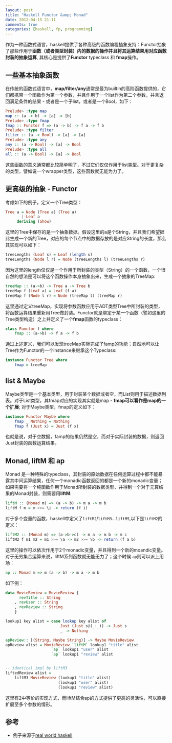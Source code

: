 ```yaml
---
layout: post
title: "Haskell Functor &amp; Monad"
date: 2012-04-15 21:11
comments: true
categories: [haskell, fp, programming]
---
```


作为一种函数式语言，haskell提供了各种高级的函数编程抽象支持：Functor抽象了那些作用于**函数（或者类型封装）内的数据的操作并且将其运算结果用对应函数封装的抽象运算**, 其核心是提供了**Functor** typeclass 和 **fmap**操作。

<!--more-->

## 一些基本抽象函数

在传统的函数式语言中，**map/filter/any**通常是最为builtin的高阶函数提供的，它们都携带一个函数作为第一个参数，并且作用于一个list作为第二个参数，并且返回满足条件的结果 - 或者是一个子list，或者是一个Bool，如下：

```haskell
Prelude> :type map
map :: (a -> b) -> [a] -> [b]
Prelude> :type fmap
fmap :: Functor f => (a -> b) -> f a -> f b
Prelude> :type filter
filter :: (a -> Bool) -> [a] -> [a]
Prelude> :type any
any :: (a -> Bool) -> [a] -> Bool
Prelude> :type all
all :: (a -> Bool) -> [a] -> Bool
```

这些函数的意义通常都比较简单明了，不过它们仅仅作用于list类型。对于更复杂的类型，譬如说一个wrapper类型，这些函数就无能为力了。

## 更高级的抽象 - Functor

考虑如下的例子，定义一个Tree类型：
```haskell
Tree a = Node (Tree a) (Tree a)
       | Leaf a
     deriving (Show)
```

这里的Tree中保存的是一个抽象数据。假设这里的a是个String，并且我们希望据此生成一个新的Tree，对应的每个节点中的数据存放的是对应String的长度，那么其实现可以如下：
```haskell
treeLengths (Leaf s) = Leaf (length s)
treeLengths (Node l r) = Node (treeLengths l) (treeLengths r)
```
因为这里的length仅仅是一个作用于所封装的类型（String）的一个函数，一个很自然的想法是可以将这个函数操作本身抽象出来，生成一个抽象的TreeMap:
```haskell
treeMap :: (a->b) -> Tree a -> Tree b
treeMap f (Leaf a) = Leaf (f a)
treeMap f (Node l r) = Node (treeMap l) (treeMap r)
```

这里通过定义treeMap，实现将参数函数应用于ADT类型Tree中所封装的类型，将函数运算结果重新用Tree做封装。Functor就是绑定于某一个函数（譬如这里的Tree类型构造）之上并定义了一个**fmap**函数的typeclass：
```haskell
class Functor f where
    fmap :: (a->b) -> f a -> f b
```

通过上述定义，我们可以发现treeMap实际完成了famp的功能；自然地可以让Tree作为Functor的一个instance来继承这个Typeclass:
```haskell
instance Functor Tree where
    fmap = treeMap
```
## list & Maybe

Maybe类型是一个基本类型，用于封装某个数据或者空，而List则用于描述数据列表。对于List类型，其fmap对应的实现其实就是map - **fmap可以看作是map的一个扩展**; 对于Maybe类型，fmap的定义如下：
```haskell
instance Functor Maybe where
    fmap _ Nothing = Nothing
    fmap f (Just x) = Just (f x)
```
也就是说，对于空数据，famp的结果仍然是空，而对于实际封装的数据，则返回Just封装的函数运算结果。

## Monad, liftM 和 ap

Monad 是一种特殊的typeclass，其封装的原始数据在任何运算过程中都不能暴露其中间运算结果，任何一个monadic函数返回的都是一个新的monadic变量；如果需要将一个纯函数作用于Monad所封装的数据类型，并得到一个对于元算结果的Monad封装，则需要用**liftM**:

```haskell
liftM :: (Monad m) => (a -> b) -> m a -> m b
liftM f m = m >>= \i -> return (f i)
```

对于多个变量的函数，haskell中定义了`liftM2`/`liftM3`...`liftM5`,以下是`liftM2`的定义：
```haskell
liftM2 :: (Monad m) => (a->b->c) -> m a -> m b -> m c
liftM2 f m1 m2 = m1 >>= \a -> m2 >>= \b -> return (f a b)
```

这里的操作可以依次作用于2个monadic变量，并且得到一个新的moandic变量。对于无穷集合运算来说，liftM系列函数就无能无力了；这个时候 `ap`则可以派上用场：
```haskell
ap :: Monad m => m (a -> b) -> m a -> m b
```

如下例：
```haskell
data MovieReview = MovieReview {
      revTitle :: String
    , revUser :: String
    , revReview :: String
    }

lookup1 key alist = case lookup key alist of
                        Just (Just s@(_:_)) -> Just s
                        _ -> Nothing

apReview:: [(String, Maybe String)] -> Maybe MovieReview
apReview alist = MovieReview `liftM` lookup1 "title" alist
                    `ap` lookup1 "user" alist
                    `ap` lookup1 "review" alist


-- identical impl by liftM3
liftedReview alist = 
    liftM3 MovieReview (lookup1 "title" alist)
                       (lookup1 "user" alist)
                       (lookup1 "review" alist)
```
这里有2中等价的实现方式，而liftM结合ap的方式提供了更高的灵活性，可以直接扩展至多个参数的情形。

## 参考
- 例子来源于[real world haskell](http://book.realworldhaskell.org/)
